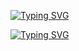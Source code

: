 [![Typing SVG](https://readme-typing-svg.demolab.com/?lines=Web3+Developer+;SaXWeb3)](https://git.io/typing-svg)
	
[![Typing SVG](https://readme-typing-svg.demolab.com?font=Fira+Code&size=15&pause=1000&color=99ff99&width=435&lines=My+Telegram;t.me%2Fdevxss)](https://git.io/typing-svg)
